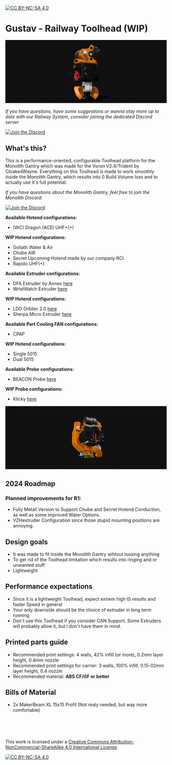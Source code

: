 [![CC BY-NC-SA 4.0][cc-by-nc-sa-shield]][cc-by-nc-sa]

# Gustav - Railway Toolhead (WIP)
![1](Images/wristwatch.png)

*If you have questions, have some suggestions or wanna stay more up to date with our Railway System, consider joining the dedicated Discord server*

[![Join the Discord](https://discord.com/api/guilds/1209243645421555815/widget.png?style=banner3)]([https://discord.gg/JanBKxAzDz](https://discord.gg/982nJFKNEd))

## What's this?
This is a performance-oriented, configurable Toolhead platform for the Monolith Gantry which was made for the Voron V2.4/Trident by CloakedWayne.
Everything on this Toolhead is made to work smoothly inside the Monolith Gantry, which results into 0 Build Volume loss and to actually use it´s full potential. 

*If you have questions about the Monolith Gantry, feel free to join the Monolith Discord.*

[![Join the Discord](https://discord.com/api/guilds/1227971059764953230/widget.png?style=banner3)](https://discord.gg/JanBKxAzDz)


**Available Hotend configurations:**
- (WC) Dragon (ACE) UHF+(+)


**WIP Hotend configurations:**
- Goliath Water & Air
- Chube AIR
- Secret Upcoming Hotend made by our company RCI
- Rapido UHF(+)


**Available Extruder configurations:**
- DFA Extruder by Annex [here](https://github.com/Annex-Engineering/Folded_Ascender-Extruder)
- WristWatch Extruder [here](https://github.com/tetsu97/WristWatch-G2-Extruder/tree/main)


**WIP Hotend configurations:**
- LDO Orbiter 2.0 [here](https://www.orbiterprojects.com/orbiter-v2-0/)
- Sherpa Micro Extruder [here](https://github.com/Annex-Engineering/Sherpa_Micro-Extruder/tree/main)


**Available Part Cooling FAN configurations:**
- CPAP


**WIP Hotend configurations:**
- Single 5015
- Dual 5015

  
**Available Probe configurations:**
- BEACON Probe [here](https://beacon3d.com)


**WIP Probe configurations:**
- Klicky [here](https://github.com/jlas1/Klicky-Probe)


![2](Images/ww_back.png)

## 2024 Roadmap
### Planned improvements for R1:
- Fully Metall Version to Support Chube and Secret Hotend Conduction, as well as some improved Water Options.
- VZHextruder Configuration since those stupid mounting positions are annoying.

## Design goals
- It was made to fit inside the Monolith Gantry wihtout loosing anything
- To get rid of the Toolhead limitation which results into ringing and or unwanted stuff
- Lightweight

## Performance expectations
- Since it is a lightweight Toolhead, expect extrem high IS results and faster Speed in general
- Your only downside should be the choice of extruder in long term running.
- Don´t use this Toolhead if you consider CAN Support. Some Extruders will probably allow it, but i don´t have them in mind. 

## Printed parts guide
- Recommended print settings: 4 walls, 42% infill (or more), 0.2mm layer height, 0.4mm nozzle
- Recommended print settings for carrier: 3 walls, 100% infill, 0.15-02mm layer height, 0.4 nozzle
- Recommended material: **ABS CF/GF or better**

## Bills of Material
- 2x MakerBeam XL 15x15 Profil (Not realy needed, but way more comfortable) 


<br/><br/><br/><br/>
This work is licensed under a
[Creative Commons Attribution-NonCommercial-ShareAlike 4.0 International License][cc-by-nc-sa].

[![CC BY-NC-SA 4.0][cc-by-nc-sa-image]][cc-by-nc-sa]

[cc-by-nc-sa]: http://creativecommons.org/licenses/by-nc-sa/4.0/
[cc-by-nc-sa-image]: https://licensebuttons.net/l/by-nc-sa/4.0/88x31.png
[cc-by-nc-sa-shield]: https://img.shields.io/badge/License-CC%20BY--NC--SA%204.0-lightgrey.svg
